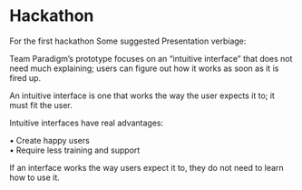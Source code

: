 # Hackathon
For the first hackathon
Some suggested Presentation verbiage:

Team Paradigm’s prototype focuses on an “intuitive interface” that does not need much explaining; users can figure out how it works as soon as it is fired up.  

An intuitive interface is one that works the way the user expects it to; it must fit the user.

 Intuitive interfaces have real advantages:

•	Create happy users  
•	Require less training and support

If an interface works the way users expect it to, they do not need to learn how to use it.

